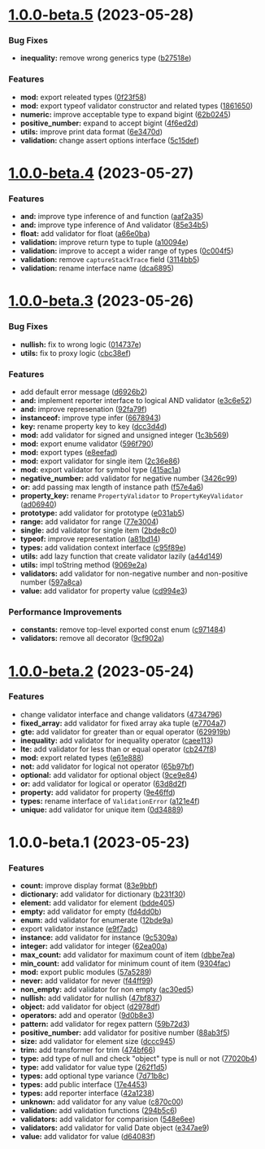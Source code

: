 # [1.0.0-beta.5](https://github.com/TomokiMiyauci/abstruct/compare/1.0.0-beta.4...1.0.0-beta.5) (2023-05-28)


### Bug Fixes

* **inequality:** remove wrong generics type ([b27518e](https://github.com/TomokiMiyauci/abstruct/commit/b27518e2ac793be37c0d10574ada904b943df504))


### Features

* **mod:** export releated types ([0f23f58](https://github.com/TomokiMiyauci/abstruct/commit/0f23f58978af3fc80b2df601769ebfcd341a36fb))
* **mod:** export typeof validator constructor and related types ([1861650](https://github.com/TomokiMiyauci/abstruct/commit/18616508e8ff93cd8064c3e25be19403973978e4))
* **numeric:** improve acceptable type to expand bigint ([62b0245](https://github.com/TomokiMiyauci/abstruct/commit/62b0245933db62fa6691a6230f4e5d9c159209c7))
* **positive_number:** expand to accept bigint ([4f6ed2d](https://github.com/TomokiMiyauci/abstruct/commit/4f6ed2d01427ad7cb5c0da97fc51db3ca1c5a620))
* **utils:** improve print data format ([6e3470d](https://github.com/TomokiMiyauci/abstruct/commit/6e3470dc5cd3cf8aa2208f2e991872647d3e06fa))
* **validation:** change assert options interface ([5c15def](https://github.com/TomokiMiyauci/abstruct/commit/5c15defcf276dab3c6dc3a625aaa4f35a9de69ef))

# [1.0.0-beta.4](https://github.com/TomokiMiyauci/abstruct/compare/1.0.0-beta.3...1.0.0-beta.4) (2023-05-27)


### Features

* **and:** improve type inference of and function ([aaf2a35](https://github.com/TomokiMiyauci/abstruct/commit/aaf2a3595099635ba3f49852e0c562a50e8a63fb))
* **and:** improve type inference of And validator ([85e34b5](https://github.com/TomokiMiyauci/abstruct/commit/85e34b5f4290ef190eb8551a9e37ff24d51def19))
* **float:** add validator for float ([a66e0ba](https://github.com/TomokiMiyauci/abstruct/commit/a66e0ba909cd1da2aa0dc4d546a45c2f5f67196c))
* **validation:** improve return type to tuple ([a10094e](https://github.com/TomokiMiyauci/abstruct/commit/a10094e8c75ddbe97cbf271c08e4c58201a85251))
* **validation:** improve to accept a wider range of types ([0c004f5](https://github.com/TomokiMiyauci/abstruct/commit/0c004f5013b12f32193f0797a87cef23f19cf6f0))
* **validation:** remove `captureStackTrace` field ([3114bb5](https://github.com/TomokiMiyauci/abstruct/commit/3114bb5929a6efe37546d4782c5af1400efc3f11))
* **validation:** rename interface name ([dca6895](https://github.com/TomokiMiyauci/abstruct/commit/dca689521e1c2285ee57ff1d20ce3b2c63002e94))

# [1.0.0-beta.3](https://github.com/TomokiMiyauci/abstruct/compare/1.0.0-beta.2...1.0.0-beta.3) (2023-05-26)


### Bug Fixes

* **nullish:** fix to wrong logic ([014737e](https://github.com/TomokiMiyauci/abstruct/commit/014737e4cc4d3a0d613f1a711e0af92d773905c5))
* **utils:** fix to proxy logic ([cbc38ef](https://github.com/TomokiMiyauci/abstruct/commit/cbc38ef9cf9a1767d75b2ff94506df668df72ffd))


### Features

* add default error message ([d6926b2](https://github.com/TomokiMiyauci/abstruct/commit/d6926b2d7c07f80b5b5e78b4e32f47aadba54d83))
* **and:** implement reporter interface to logical AND validator ([e3c6e52](https://github.com/TomokiMiyauci/abstruct/commit/e3c6e52b6037ade790f5a98f1c6dffedcde18795))
* **and:** improve represenation ([92fa79f](https://github.com/TomokiMiyauci/abstruct/commit/92fa79fc159f08b9cdd6810695a19cdfe9aec03d))
* **instanceof:** improve type infer ([6678943](https://github.com/TomokiMiyauci/abstruct/commit/66789438fd676b29de2beed3f2a920216f205e0f))
* **key:** rename property key to key ([dcc3d4d](https://github.com/TomokiMiyauci/abstruct/commit/dcc3d4d228d59f6e8ed43e7b78097137fff6faa4))
* **mod:** add validator for signed and unsigned integer ([1c3b569](https://github.com/TomokiMiyauci/abstruct/commit/1c3b569c1b1ee5057a7bf0ab859afe45d2051420))
* **mod:** export enume validator ([596f790](https://github.com/TomokiMiyauci/abstruct/commit/596f790fb617c30f95f170c0ba0e091553d701d3))
* **mod:** export types ([e8eefad](https://github.com/TomokiMiyauci/abstruct/commit/e8eefada9f9cf83646d28c3eb41b185273cd8da8))
* **mod:** export validator for single item ([2c36e86](https://github.com/TomokiMiyauci/abstruct/commit/2c36e861456956baf4e907566f69c807089c1494))
* **mod:** export validator for symbol type ([415ac1a](https://github.com/TomokiMiyauci/abstruct/commit/415ac1ac72719c39928086f73e129539ffdfdf54))
* **negative_number:** add validator for negative number ([3426c99](https://github.com/TomokiMiyauci/abstruct/commit/3426c993da2f91c1061ed7adfd29d91fb3686184))
* **or:** add passing max length of instance path ([f57e4a6](https://github.com/TomokiMiyauci/abstruct/commit/f57e4a68b7058ec773294410641ffae706f80c55))
* **property_key:** rename `PropertyValidator` to `PropertyKeyValidator` ([ad06940](https://github.com/TomokiMiyauci/abstruct/commit/ad0694082910c628b8559c9746d447ae201f1101))
* **prototype:** add validator for prototype ([e031ab5](https://github.com/TomokiMiyauci/abstruct/commit/e031ab5467a3aaf37f74531445fbfe41125bd9fe))
* **range:** add validator for range ([77e3004](https://github.com/TomokiMiyauci/abstruct/commit/77e3004a1f6126f0c757cbbd7c7a6953fb82a2c3))
* **single:** add validator for single item ([2bde8c0](https://github.com/TomokiMiyauci/abstruct/commit/2bde8c06cebeac414bbedeeed3cb8545220dc415))
* **typeof:** improve representation ([a81bd14](https://github.com/TomokiMiyauci/abstruct/commit/a81bd144f0ddbcbf641ce912cb009b17425384d6))
* **types:** add validation context interface ([c95f89e](https://github.com/TomokiMiyauci/abstruct/commit/c95f89eff81f4cefd722233ba398cf298bbcd95d))
* **utils:** add lazy function that create validator lazily ([a44d149](https://github.com/TomokiMiyauci/abstruct/commit/a44d1493f421bfa262b0501fa33d6c43db1c3485))
* **utils:** impl toString method ([9069e2a](https://github.com/TomokiMiyauci/abstruct/commit/9069e2a437917115c4294c08a96e1ba94e9922c8))
* **validators:** add validator for non-negative number and non-positive number ([597a8ca](https://github.com/TomokiMiyauci/abstruct/commit/597a8caefc691e008f0257e39278d00184c24c1a))
* **value:** add validator for property value ([cd994e3](https://github.com/TomokiMiyauci/abstruct/commit/cd994e3fae6b402d6cbd8980eeba21ea7ee162b8))


### Performance Improvements

* **constants:** remove top-level exported const enum ([c971484](https://github.com/TomokiMiyauci/abstruct/commit/c97148416a74565c84002be1e794c3dcf4915f87))
* **validators:** remove all decorator ([9cf902a](https://github.com/TomokiMiyauci/abstruct/commit/9cf902ac987b3b27318557d48c387d8a0e881d77))

# [1.0.0-beta.2](https://github.com/TomokiMiyauci/abstruct/compare/1.0.0-beta.1...1.0.0-beta.2) (2023-05-24)


### Features

* change validator interface and change validators ([4734796](https://github.com/TomokiMiyauci/abstruct/commit/4734796dae920eb28e7d5508998cf0fe3c9fc9db))
* **fixed_array:** add validator for fixed array aka tuple ([e7704a7](https://github.com/TomokiMiyauci/abstruct/commit/e7704a70a2c707183495390e1fc7c777e4f6f226))
* **gte:** add validator for greater than or equal operator ([629919b](https://github.com/TomokiMiyauci/abstruct/commit/629919b89941b13ee75b42b0a7956155e19ab6ce))
* **inequality:** add validator for inequality operator ([caee113](https://github.com/TomokiMiyauci/abstruct/commit/caee1133bb89b8a6b576c62a2fc79bee166119a0))
* **lte:** add validator for less than or equal operator ([cb247f8](https://github.com/TomokiMiyauci/abstruct/commit/cb247f8aeaaef5e2dc809e8e4825bcd3c074fba2))
* **mod:** export related types ([e61e888](https://github.com/TomokiMiyauci/abstruct/commit/e61e8889f57a66ea39983097eed5dcee7b8cb4b2))
* **not:** add validator for logical not operator ([65b97bf](https://github.com/TomokiMiyauci/abstruct/commit/65b97bfe73cf4076bdfe0473a5a589ad454e2ccd))
* **optional:** add validator for optional object ([9ce9e84](https://github.com/TomokiMiyauci/abstruct/commit/9ce9e84abeb2829b8f883eb319532595e1c16dfe))
* **or:** add validator for logical or operator ([63d8d2f](https://github.com/TomokiMiyauci/abstruct/commit/63d8d2f7e891dbf99fd4681628c839d47c99856d))
* **property:** add validator for property ([9e46ffd](https://github.com/TomokiMiyauci/abstruct/commit/9e46ffd9ab30e8d616d93bea87a5f7d0e181b6ee))
* **types:** rename interface of `ValidationError` ([a121e4f](https://github.com/TomokiMiyauci/abstruct/commit/a121e4fc750d7b158cba0aa0148830cff09a0f83))
* **unique:** add validator for unique item ([0d34889](https://github.com/TomokiMiyauci/abstruct/commit/0d348892d8eaa8b9bf923fdff06dbe22578455ce))

# 1.0.0-beta.1 (2023-05-23)


### Features

* **count:** improve display format ([83e9bbf](https://github.com/TomokiMiyauci/abstruct/commit/83e9bbfcac2faae7217652abd5e45a003840ae0c))
* **dictionary:** add validator for dictionary ([b231f30](https://github.com/TomokiMiyauci/abstruct/commit/b231f30be05fe0d7302bfde5f741c1f2b09025a1))
* **element:** add validator for element ([bdde405](https://github.com/TomokiMiyauci/abstruct/commit/bdde4056709e8d4301fd919f2b8e2ccc27ad177e))
* **empty:** add validator for empty ([fd4dd0b](https://github.com/TomokiMiyauci/abstruct/commit/fd4dd0bb53336d0eb1162a471933b83050400f78))
* **enum:** add validator for enumerate ([12bde9a](https://github.com/TomokiMiyauci/abstruct/commit/12bde9a2cdc3bf82f801f820792ddda0688cb47c))
* export validator instance ([e9f7adc](https://github.com/TomokiMiyauci/abstruct/commit/e9f7adc7f6e2f650821b9fc43586c760d6c7017d))
* **instance:** add validator for instance ([9c5309a](https://github.com/TomokiMiyauci/abstruct/commit/9c5309a6e717f3ffac49aeeabeee04c7ff1cff05))
* **integer:** add validator for integer ([62ea00a](https://github.com/TomokiMiyauci/abstruct/commit/62ea00a91294ff3df76a72c3f5e8a3ff77694f23))
* **max_count:** add validator for maximum count of item ([dbbe7ea](https://github.com/TomokiMiyauci/abstruct/commit/dbbe7eaa2f5a3119199e5ff9d53122cd07350fc3))
* **min_count:** add validator for minimum count of item ([9304fac](https://github.com/TomokiMiyauci/abstruct/commit/9304fac83a25b4c0d4e3ee23801445fd2c414ed0))
* **mod:** export public modules ([57a5289](https://github.com/TomokiMiyauci/abstruct/commit/57a5289541ac33e7ffbb3b626467009aae3facc2))
* **never:** add validator for never ([f44ff99](https://github.com/TomokiMiyauci/abstruct/commit/f44ff99b3be0e782b2a0d8d89ca3ec8f41038465))
* **non_empty:** add validator for non empty ([ac30ed5](https://github.com/TomokiMiyauci/abstruct/commit/ac30ed59f8c8029194ff30f3e32aee55e771b9fb))
* **nullish:** add validator for nullish ([47bf837](https://github.com/TomokiMiyauci/abstruct/commit/47bf83763a31cb92fc0abc1fef52f26f44b2592e))
* **object:** add validator for object ([d2978df](https://github.com/TomokiMiyauci/abstruct/commit/d2978df379ab02afb10d1ed595e5f05c8a7e8df2))
* **operators:** add and operator ([9d0b8e3](https://github.com/TomokiMiyauci/abstruct/commit/9d0b8e34855c870d5e5939e8de211bb22e42439b))
* **pattern:** add validator for regex pattern ([59b72d3](https://github.com/TomokiMiyauci/abstruct/commit/59b72d3e356ee70737d5cee2b7e2e9cb2c11b5a9))
* **positive_number:** add validator for positive number ([88ab3f5](https://github.com/TomokiMiyauci/abstruct/commit/88ab3f5736e3ad06614ad7232c626aa6a83c825e))
* **size:** add validator for element size ([dccc945](https://github.com/TomokiMiyauci/abstruct/commit/dccc945ffbdcc2df5398b4844f1709b25902c006))
* **trim:** add transformer for trim ([474bf66](https://github.com/TomokiMiyauci/abstruct/commit/474bf6672a5589e67f57c51631cfacb6794dcdcc))
* **type:** add type of null and check "object" type is null or not ([77020b4](https://github.com/TomokiMiyauci/abstruct/commit/77020b46fa282e7143dd94e7d2a2d4212d6f1e29))
* **type:** add validator for value type ([262f1d5](https://github.com/TomokiMiyauci/abstruct/commit/262f1d59f20cab4eea0b7294b739352d7b874077))
* **types:** add optional type variance ([7d71b8c](https://github.com/TomokiMiyauci/abstruct/commit/7d71b8cfe2b684c11763eb3c936fa7ae10fd4876))
* **types:** add public interface ([17e4453](https://github.com/TomokiMiyauci/abstruct/commit/17e44538356985db8421fb522f5802ca093d82cf))
* **types:** add reporter interface ([42a1238](https://github.com/TomokiMiyauci/abstruct/commit/42a12387eed994240e4cd6242b8ad7d992e0c49f))
* **unknown:** add validator for any value ([c870c00](https://github.com/TomokiMiyauci/abstruct/commit/c870c00173af6ec4c36850bce20badfc27ae926f))
* **validation:** add validation functions ([294b5c6](https://github.com/TomokiMiyauci/abstruct/commit/294b5c685b12209ee4722389c5a5685b4be808e4))
* **validators:** add validator for comparision ([548e6ee](https://github.com/TomokiMiyauci/abstruct/commit/548e6ee7dca34ff2963b89cb6718d8bce398f472))
* **validators:** add validator for valid Date object ([e347ae9](https://github.com/TomokiMiyauci/abstruct/commit/e347ae91089985233624329aaef7bc896347c7d9))
* **value:** add validator for value ([d64083f](https://github.com/TomokiMiyauci/abstruct/commit/d64083f32d5b63f1b6221b8db58456db30a73643))
